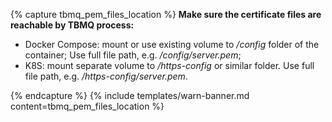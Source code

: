 {% capture tbmq_pem_files_location %}
**Make sure the certificate files are reachable by TBMQ process:**

* Docker Compose: mount or use existing volume to */config* folder of the container; Use full file path, e.g. */config/server.pem*;
* K8S: mount separate volume to */https-config* or similar folder. Use full file path, e.g. */https-config/server.pem*.

{% endcapture %}
{% include templates/warn-banner.md content=tbmq_pem_files_location %}

